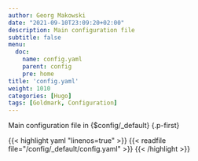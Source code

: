 ```yaml
---
author: Georg Makowski
date: "2021-09-10T23:09:20+02:00"
description: Main configuration file
subtitle: false
menu:
  doc:
    name: config.yaml
    parent: config
    pre: home
title: 'config.yaml'
weight: 1010
categories: [Hugo]
tags: [Goldmark, Configuration]
---
```


Main configuration file in {$config/_default}
{.p-first}<!--more-->

{{< highlight yaml "linenos=true" >}}
{{< readfile file="/config/_default/config.yaml" >}}
{{< /highlight >}}
